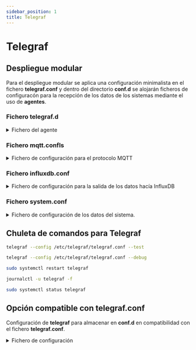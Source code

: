 ```yaml
---
sidebar_position: 1
title: Telegraf
---
```


# Telegraf 
## Despliegue modular
Para el despliegue modular se aplica una configuración minimalista en el fichero **telegraf.conf** y dentro del directorio **conf.d** se alojarán ficheros de configuracón para la recepción de los datos de los sistemas mediante el uso de **agentes**.

### Fichero telegraf.d
<details>
<summary>
Fichero del agente
</summary>

```bash
[agent]
  interval = "10s"
  round_interval = true
  metric_batch_size = 1000
  metric_buffer_limit = 10000
  collection_jitter = "0s"
  flush_interval = "10s"
  flush_jitter = "0s"
  precision = ""
  hostname = "hist-db"
  omit_hostname = false
  debug = true
  logfile = ""

# Directorio que contiene las configuraciones modulares
# Se encarga de habilitar la carga de los ficheros alojados en `telegraf.d/*.conf`
[global_tags]

# Salidas (si quieres, puedes ponerlas aquí también o en .d/)
# [[outputs.influxdb_v2]]
#    urls = ["http://localhost:8086"]
#    token = "tu-token"
#    organization = "tu-org"
#    bucket = "mi-bucket"
```
</details>

### Fichero mqtt.confls
<details>
<summary>
Fichero de configuración para el protocolo MQTT
</summary>

```bash
[[inputs.mqtt_consumer]]
  servers = ["tcp://192.168.56.106:1883"]
  topics = ["/sensores/#"]
  qos = 0
  data_format = "json"
```
</details>

### Fichero influxdb.conf
<details>
<summary>
Fichero de configuración para la salida de los datos hacía InfluxDB
</summary>

```bash
[[outputs.influxdb_v2]]
  urls = ["http://localhost:8086"]
  token = "Añadir el Token de InfluxDB"
  organization = "Añadir la organización"
  bucket = "Añadir el bucket"
```
</details>

### Fichero system.conf
<details>
<summary>
Fichero de configuración de los datos del sistema.
</summary>

```bash
[[inputs.cpu]]
  percpu = true
  totalcpu = true
  collect_cpu_time = false
  report_active = false

[[inputs.mem]]
[[inputs.disk]]
[[inputs.diskio]]
[[inputs.processes]]
[[inputs.system]]
```

:::warning[Revisar permisos de Usuario]
En este fichero hay que tener en cuenta los permisos del usuario que ejecuta el agente dado que puede haber problemas para acceder a ciertos datos.
:::
</details>

## Chuleta de comandos para Telegraf
```bash
telegraf --config /etc/telegraf/telegraf.conf --test
```
```bash
telegraf --config /etc/telegraf/telegraf.conf --debug
```
```bash
sudo systemctl restart telegraf
```
```bash
journalctl -u telegraf -f
```
```bash
sudo systemctl status telegraf
```



## Opción compatible con telegraf.conf

Configuración de **telegraf** para almacenar en **conf.d** en compatibilidad con el fichero 
**telegraf.conf**.

<details>
<summary>
Fichero de configuración
</summary>

```bash
[agent]
  interval = "5s"
  debug = true

[[outputs.file]]
  files = ["stdout"]
  data_format = "influx"

[[inputs.mqtt_consumer]]
  servers = ["tcp://192.168.56.106:1883"]
  topics = ["#"]
  data_format = "json"
  topic_tag = "topic"
```
</details>